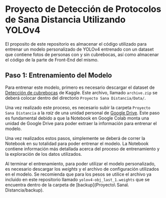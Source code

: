 # Proyecto de Detección de Protocolos de Sana Distancia Utilizando YOLOv4
El proposito de este repositorio es almacenar el código utilizado para entrenar un modelo personalizado de YOLOv4 entrenado con un dataset que contiene fotos de personas con y sin cubrebocas, así como almacenar el código de la parte de Front-End del mismo.

## Paso 1: Entrenamiento del Modelo
Para entrenar este modelo, primero es necesario descargar el dataset de [Detección de cubrebocas](https://www.kaggle.com/andrewmvd/face-mask-detection) de Kaggle. Este archivo, llamado `archive.zip` se deberá colocar dentro del directorio `Proyecto Sana Distancia/Data/`.

Una vez realizado este proceso, es necesario subir la carpeta `Proyecto Sana Distancia` a la *raíz* de una unidad personal de [Google Drive](drive.google.com/). Este paso es fundamental debido a que la Notebook en Google Colab monta una unidad de Google Drive para poder extraer la información para entrenar el modelo.

Una vez realizados estos pasos, simplemente se deberá de correr la Notebook en su totalidad para poder entrenar el modelo. La Notebook contiene información más detallada acerca del proceso de entrenamiento y la exploración de los datos utilizados.

Al terminar el entrenamiento, para poder utilizar el modelo personalizado, es necesario descargar los *weights* y el archivo de configuración utilizados en el modelo. Se recomienda que para los pesos se utilice el archivo ya incluido en este repositorio llamado `yolov4-obj_last_1.weights` que se encuentra dentro de la carpeta de [backup](Proyecto\ Sana\ Distancia/backup).
